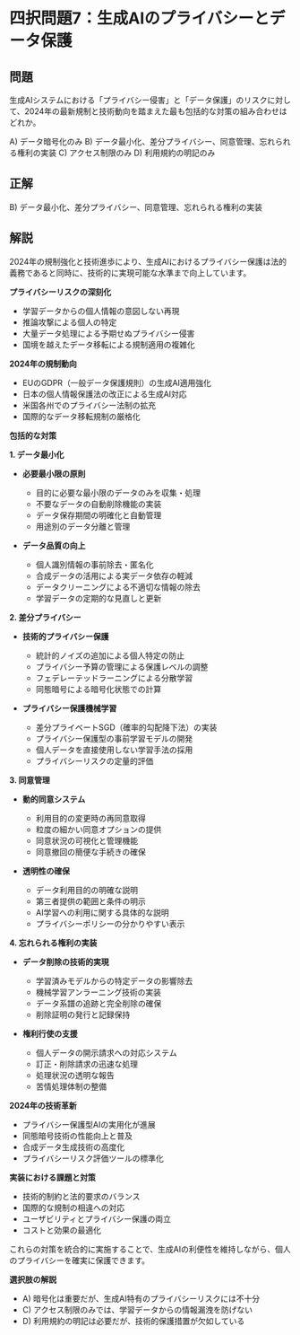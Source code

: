 # 四択問題7：生成AIのプライバシーとデータ保護

## 問題
生成AIシステムにおける「プライバシー侵害」と「データ保護」のリスクに対して、2024年の最新規制と技術動向を踏まえた最も包括的な対策の組み合わせはどれか。

A) データ暗号化のみ
B) データ最小化、差分プライバシー、同意管理、忘れられる権利の実装
C) アクセス制限のみ
D) 利用規約の明記のみ

## 正解
B) データ最小化、差分プライバシー、同意管理、忘れられる権利の実装

## 解説
2024年の規制強化と技術進歩により、生成AIにおけるプライバシー保護は法的義務であると同時に、技術的に実現可能な水準まで向上しています。

**プライバシーリスクの深刻化**
- 学習データからの個人情報の意図しない再現
- 推論攻撃による個人の特定
- 大量データ処理による予期せぬプライバシー侵害
- 国境を越えたデータ移転による規制適用の複雑化

**2024年の規制動向**
- EUのGDPR（一般データ保護規則）の生成AI適用強化
- 日本の個人情報保護法の改正による生成AI対応
- 米国各州でのプライバシー法制の拡充
- 国際的なデータ移転規制の厳格化

**包括的な対策**

**1. データ最小化**
- **必要最小限の原則**
  - 目的に必要な最小限のデータのみを収集・処理
  - 不要なデータの自動削除機能の実装
  - データ保存期間の明確化と自動管理
  - 用途別のデータ分離と管理

- **データ品質の向上**
  - 個人識別情報の事前除去・匿名化
  - 合成データの活用による実データ依存の軽減
  - データクリーニングによる不適切な情報の除去
  - 学習データの定期的な見直しと更新

**2. 差分プライバシー**
- **技術的プライバシー保護**
  - 統計的ノイズの追加による個人特定の防止
  - プライバシー予算の管理による保護レベルの調整
  - フェデレーテッドラーニングによる分散学習
  - 同態暗号による暗号化状態での計算

- **プライバシー保護機械学習**
  - 差分プライベートSGD（確率的勾配降下法）の実装
  - プライバシー保護型の事前学習モデルの開発
  - 個人データを直接使用しない学習手法の採用
  - プライバシーリスクの定量的評価

**3. 同意管理**
- **動的同意システム**
  - 利用目的の変更時の再同意取得
  - 粒度の細かい同意オプションの提供
  - 同意状況の可視化と管理機能
  - 同意撤回の簡便な手続きの確保

- **透明性の確保**
  - データ利用目的の明確な説明
  - 第三者提供の範囲と条件の明示
  - AI学習への利用に関する具体的な説明
  - プライバシーポリシーの分かりやすい表示

**4. 忘れられる権利の実装**
- **データ削除の技術的実現**
  - 学習済みモデルからの特定データの影響除去
  - 機械学習アンラーニング技術の実装
  - データ系譜の追跡と完全削除の確保
  - 削除証明の発行と記録保持

- **権利行使の支援**
  - 個人データの開示請求への対応システム
  - 訂正・削除請求の迅速な処理
  - 処理状況の透明な報告
  - 苦情処理体制の整備

**2024年の技術革新**
- プライバシー保護型AIの実用化が進展
- 同態暗号技術の性能向上と普及
- 合成データ生成技術の高度化
- プライバシーリスク評価ツールの標準化

**実装における課題と対策**
- 技術的制約と法的要求のバランス
- 国際的な規制の相違への対応
- ユーザビリティとプライバシー保護の両立
- コストと効果の最適化

これらの対策を統合的に実施することで、生成AIの利便性を維持しながら、個人のプライバシーを確実に保護できます。

**選択肢の解説**
- A) 暗号化は重要だが、生成AI特有のプライバシーリスクには不十分
- C) アクセス制限のみでは、学習データからの情報漏洩を防げない
- D) 利用規約の明記は必要だが、技術的保護措置が欠如している 